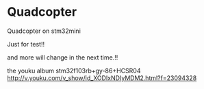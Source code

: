 Quadcopter
==========

Quadcopter on stm32mini


Just for test!!

and more will change in the next time.!!

the youku album stm32f103rb+gy-86+HCSR04
http://v.youku.com/v_show/id_XODIxNDIyMDM2.html?f=23094328